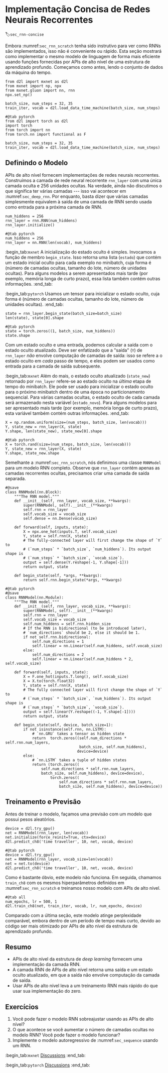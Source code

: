 # Implementação Concisa de Redes Neurais Recorrentes
:label:`sec_rnn-concise`

Embora :numref:`sec_rnn_scratch` tenha sido instrutivo para ver como RNNs são implementados,
isso não é conveniente ou rápido.
Esta seção mostrará como implementar o mesmo modelo de linguagem de forma mais eficiente
usando funções fornecidas por APIs de alto nível
de uma estrutura de aprendizado profundo.
Começamos como antes, lendo o conjunto de dados da máquina do tempo.

```{.python .input}
from d2l import mxnet as d2l
from mxnet import np, npx
from mxnet.gluon import nn, rnn
npx.set_np()

batch_size, num_steps = 32, 35
train_iter, vocab = d2l.load_data_time_machine(batch_size, num_steps)
```

```{.python .input}
#@tab pytorch
from d2l import torch as d2l
import torch
from torch import nn
from torch.nn import functional as F

batch_size, num_steps = 32, 35
train_iter, vocab = d2l.load_data_time_machine(batch_size, num_steps)
```

## Definindo o Modelo

APIs de alto nível fornecem implementações de redes neurais recorrentes.
Construímos a camada de rede neural recorrente `rnn_layer` com uma única camada oculta e 256 unidades ocultas.
Na verdade, ainda não discutimos o que significa ter várias camadas --- isso vai acontecer em :numref:`sec_deep_rnn`.
Por enquanto, basta dizer que várias camadas simplesmente equivalem à saída de uma camada de RNN sendo usada como entrada para a próxima camada de RNN.

```{.python .input}
num_hiddens = 256
rnn_layer = rnn.RNN(num_hiddens)
rnn_layer.initialize()
```

```{.python .input}
#@tab pytorch
num_hiddens = 256
rnn_layer = nn.RNN(len(vocab), num_hiddens)
```


:begin_tab:`mxnet`
A inicialização do estado oculto é simples.
Invocamos a função de membro `begin_state`.
Isso retorna uma lista (`estado`)
que contém
um estado inicial oculto
para cada exemplo no minibatch,
cuja forma é
(número de camadas ocultas, tamanho do lote, número de unidades ocultas).
Para alguns modelos
a serem apresentados mais tarde
(por exemplo, memória longa de curto prazo),
essa lista também
contém outras informações.
:end_tab:

:begin_tab:`pytorch`
Usamos um tensor para inicializar o estado oculto,
cuja forma é
(número de camadas ocultas, tamanho do lote, número de unidades ocultas).
:end_tab:

```{.python .input}
state = rnn_layer.begin_state(batch_size=batch_size)
len(state), state[0].shape
```

```{.python .input}
#@tab pytorch
state = torch.zeros((1, batch_size, num_hiddens))
state.shape
```


Com um estado oculto e uma entrada,
podemos calcular a saída com
o estado oculto atualizado.
Deve ser enfatizado que
a "saída" (`Y`) de` rnn_layer`
*não* envolve computação de camadas de saída:
isso se refere a
o estado oculto em *cada* passo de tempo,
e eles podem ser usados como entrada
para a camada de saída subsequente.

:begin_tab:`mxnet`
Além do mais,
o estado oculto atualizado (`state_new`) retornado por `rnn_layer`
refere-se ao estado oculto
na *última* etapa de tempo do minibatch.
Ele pode ser usado para inicializar o
estado oculto para o próximo minibatch dentro de uma época
no particionamento sequencial.
Para várias camadas ocultas,
o estado oculto de cada camada será armazenado
nesta variável (`estado_novo`).
Para alguns modelos
para ser apresentado mais tarde
(por exemplo, memória longa de curto prazo),
esta variável também
contém outras informações.
:end_tab:

```{.python .input}
X = np.random.uniform(size=(num_steps, batch_size, len(vocab)))
Y, state_new = rnn_layer(X, state)
Y.shape, len(state_new), state_new[0].shape
```

```{.python .input}
#@tab pytorch
X = torch.rand(size=(num_steps, batch_size, len(vocab)))
Y, state_new = rnn_layer(X, state)
Y.shape, state_new.shape
```

Semelhante a :numref:`sec_rnn_scratch`,
nós definimos uma classe `RNNModel`
para um modelo RNN completo.
Observe que `rnn_layer` contém apenas as camadas recorrentes ocultas, precisamos criar uma camada de saída separada.

```{.python .input}
#@save
class RNNModel(nn.Block):
    """The RNN model."""
    def __init__(self, rnn_layer, vocab_size, **kwargs):
        super(RNNModel, self).__init__(**kwargs)
        self.rnn = rnn_layer
        self.vocab_size = vocab_size
        self.dense = nn.Dense(vocab_size)

    def forward(self, inputs, state):
        X = npx.one_hot(inputs.T, self.vocab_size)
        Y, state = self.rnn(X, state)
        # The fully-connected layer will first change the shape of `Y` to
        # (`num_steps` * `batch_size`, `num_hiddens`). Its output shape is
        # (`num_steps` * `batch_size`, `vocab_size`).
        output = self.dense(Y.reshape(-1, Y.shape[-1]))
        return output, state

    def begin_state(self, *args, **kwargs):
        return self.rnn.begin_state(*args, **kwargs)
```

```{.python .input}
#@tab pytorch
#@save
class RNNModel(nn.Module):
    """The RNN model."""
    def __init__(self, rnn_layer, vocab_size, **kwargs):
        super(RNNModel, self).__init__(**kwargs)
        self.rnn = rnn_layer
        self.vocab_size = vocab_size
        self.num_hiddens = self.rnn.hidden_size
        # If the RNN is bidirectional (to be introduced later),
        # `num_directions` should be 2, else it should be 1.
        if not self.rnn.bidirectional:
            self.num_directions = 1
            self.linear = nn.Linear(self.num_hiddens, self.vocab_size)
        else:
            self.num_directions = 2
            self.linear = nn.Linear(self.num_hiddens * 2, self.vocab_size)

    def forward(self, inputs, state):
        X = F.one_hot(inputs.T.long(), self.vocab_size)
        X = X.to(torch.float32)
        Y, state = self.rnn(X, state)
        # The fully connected layer will first change the shape of `Y` to
        # (`num_steps` * `batch_size`, `num_hiddens`). Its output shape is
        # (`num_steps` * `batch_size`, `vocab_size`).
        output = self.linear(Y.reshape((-1, Y.shape[-1])))
        return output, state

    def begin_state(self, device, batch_size=1):
        if not isinstance(self.rnn, nn.LSTM):
            # `nn.GRU` takes a tensor as hidden state
            return  torch.zeros((self.num_directions * self.rnn.num_layers,
                                 batch_size, self.num_hiddens), 
                                device=device)
        else:
            # `nn.LSTM` takes a tuple of hidden states
            return (torch.zeros((
                self.num_directions * self.rnn.num_layers,
                batch_size, self.num_hiddens), device=device),
                    torch.zeros((
                        self.num_directions * self.rnn.num_layers,
                        batch_size, self.num_hiddens), device=device))
```

## Treinamento e Previsão

Antes de treinar o modelo, façamos uma previsão com um modelo que possui pesos aleatórios.

```{.python .input}
device = d2l.try_gpu()
net = RNNModel(rnn_layer, len(vocab))
net.initialize(force_reinit=True, ctx=device)
d2l.predict_ch8('time traveller', 10, net, vocab, device)
```

```{.python .input}
#@tab pytorch
device = d2l.try_gpu()
net = RNNModel(rnn_layer, vocab_size=len(vocab))
net = net.to(device)
d2l.predict_ch8('time traveller', 10, net, vocab, device)
```

Como é bastante óbvio, este modelo não funciona. Em seguida, chamamos `train_ch8` com os mesmos hiperparâmetros definidos em :numref:`sec_rnn_scratch` e treinamos nosso modelo com APIs de alto nível.

```{.python .input}
#@tab all
num_epochs, lr = 500, 1
d2l.train_ch8(net, train_iter, vocab, lr, num_epochs, device)
```

Comparado com a última seção, este modelo atinge perplexidade comparável,
embora dentro de um período de tempo mais curto, devido ao código ser mais otimizado por
APIs de alto nível da estrutura de aprendizado profundo.


## Resumo

* APIs de alto nível da estrutura de *deep learning* fornecem uma implementação da camada RNN.
* A camada RNN de APIs de alto nível retorna uma saída e um estado oculto atualizado, em que a saída não envolve computação da camada de saída.
* Usar APIs de alto nível leva a um treinamento RNN mais rápido do que usar sua implementação do zero.

## Exercícios

1. Você pode fazer o modelo RNN sobreajustar usando as APIs de alto nível?
1. O que acontece se você aumentar o número de camadas ocultas no modelo RNN? Você pode fazer o modelo funcionar?
1. Implemente o modelo autoregressivo de :numref:`sec_sequence` usando um RNN.

:begin_tab:`mxnet`
[Discussions](https://discuss.d2l.ai/t/335)
:end_tab:

:begin_tab:`pytorch`
[Discussions](https://discuss.d2l.ai/t/1053)
:end_tab:
<!--stackedit_data:
eyJoaXN0b3J5IjpbNTM4NTA4MjI0LDEyMzE3ODk1NSwtMTc5NT
g2OTU2Ml19
-->